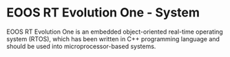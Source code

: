 # EOOS RT Evolution One - System
EOOS RT Evolution One is an embedded object-oriented real-time operating system (RTOS), which has been written in C++ programming language and should be used into microprocessor-based systems.

